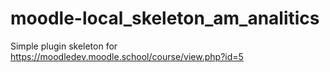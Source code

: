 # moodle-local_skeleton_am_analitics
Simple plugin skeleton for https://moodledev.moodle.school/course/view.php?id=5
